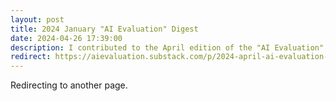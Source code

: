 ```yaml
---
layout: post
title: 2024 January "AI Evaluation" Digest
date: 2024-04-26 17:39:00
description: I contributed to the April edition of the "AI Evaluation" digest (on substack)
redirect: https://aievaluation.substack.com/p/2024-april-ai-evaluation-digest
---
```


Redirecting to another page.
